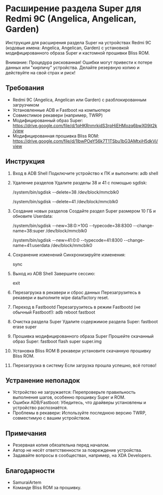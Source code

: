 # Расширение раздела Super для Redmi 9C (Angelica, Angelican, Garden)

Инструкция для расширения раздела Super на устройствах Redmi 9C (кодовые имена: Angelica, Angelican, Garden) с установкой модифицированного образа Super и кастомной прошивки Bliss ROM.

Внимание: Процедура рискованная! Ошибки могут привести к потере данных или "кирпичу" устройства. Делайте резервную копию и действуйте на свой страх и риск!

## Требования
- Redmi 9C (Angelica, Angelican или Garden) с разблокированным загрузчиком
- Установленные ADB и Fastboot на компьютере
- Совместимое рекавери (например, TWRP)
- Модифицированный образ Super: https://drive.google.com/file/d/1qHKRnmrkjdS3rpHiEHMozq6bwX09it2k/view
- Модифицированная прошивка Bliss ROM: https://drive.google.com/file/d/1lbwPOeY56k7T1TSbu1bG3AMtxiH5dkVj/view

## Инструкция

1. Вход в ADB Shell
   Подключите устройство к ПК и выполните:
   adb shell

2. Удаление разделов
   Удалите разделы 38 и 41 с помощью sgdisk:
   
   /system/bin/sgdisk --delete=38 /dev/block/mmcblk0
   
   /system/bin/sgdisk --delete=41 /dev/block/mmcblk0

4. Создание новых разделов
   Создайте раздел Super размером 10 ГБ и обновите Userdata:
   
   /system/bin/sgdisk --new=38:0:+10G --typecode=38:8300 --change-name=38:super /dev/block/mmcblk0
   
   /system/bin/sgdisk --new=41:0:0 --typecode=41:8300 --change-name=41:userdata /dev/block/mmcblk0

6. Сохранение изменений
   Синхронизируйте изменения:
   
   sync

8. Выход из ADB Shell
   Завершите сессию:
   
   exit

9. Перезагрузка в рекавери и сброс данных
   Перезагрузитесь в рекавери и выполните wipe data/factory reset.

10. Переход в Fastbootd
   Перезагрузитесь в режим Fastbootd (не обычный Fastboot!):
   adb reboot fastboot

11. Очистка раздела Super
   Удалите содержимое раздела Super:
   fastboot erase super

12. Прошивка модифицированного образа Super
   Прошейте скачанный образ Super:
   fastboot flash super super.img

13. Установка Bliss ROM
    В рекавери установите скачанную прошивку Bliss ROM.

14. Перезагрузка в систему
    Если загрузка прошла успешно, всё готово!

## Устранение неполадок
- Устройство не загружается: Перепроверьте правильность выполнения шагов, особенно прошивку Super и ROM.
- Ошибки ADB/Fastboot: Убедитесь, что драйверы установлены и устройство распознаётся.
- Проблемы в рекавери: Используйте последнюю версию TWRP, совместимую с вашим устройством.

## Примечания
- Резервная копия обязательна перед началом.
- Автор не несёт ответственности за повреждение устройства.
- Задавайте вопросы в сообществах, например, на XDA Developers.

## Благодарности
- SamuraiArtem 
- Команде Bliss ROM за прошивку.
